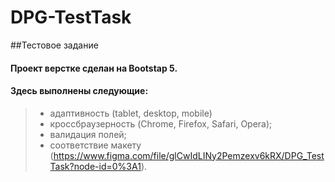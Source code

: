 # DPG-TestTask
##Тестовое задание
#### Проект верстке сделан на Bootstap 5.
#### Здесь выполнены следующие: 
> - адаптивность (tablet, desktop, mobile)
> - кроссбраузерность (Chrome, Firefox, Safari, Opera);
> - валидация полей;
> - соответствие макету (https://www.figma.com/file/glCwIdLINy2Pemzexv6kRX/DPG_TestTask?node-id=0%3A1).
